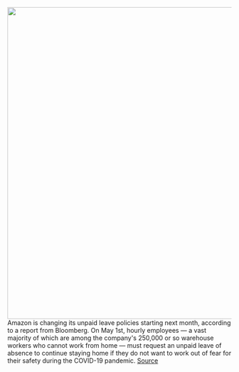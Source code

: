 <img src='https://cdn.vox-cdn.com/thumbor/iTC1iZKn_4yshaXPMYcSivraihg=/0x0:3000x2000/1200x800/filters:focal(1260x760:1740x1240)/cdn.vox-cdn.com/uploads/chorus_image/image/66705746/acastro_190920_1777_amazon_0001.0.0.png' width='700px' /><br/>
Amazon is changing its unpaid leave policies starting next month, according to a report from Bloomberg. On May 1st, hourly employees — a vast majority of which are among the company's 250,000 or so warehouse workers who cannot work from home — must request an unpaid leave of absence to continue staying home if they do not want to work out of fear for their safety during the COVID-19 pandemic.
<a href='https://www.theverge.com/2020/4/24/21235415/amazon-unpaid-leave-warehouse-workers-covid-19-coronavirus-policy-change'> Source <a/>